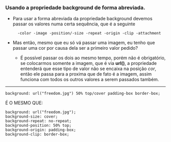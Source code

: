 ### Usando a propriedade background de forma abreviada.

- Para usar a forma abreviada da propriedade background devemos passar os valores numa certa sequência, que é a seguinte

        -color -image -position/-size -repeat -origin -clip -attachment

- Mas então, mesmo que eu só vá passar uma imagem, eu tenho que passar uma cor por causa dela ser a primeiro valor pedido?
  - É possível passar os dois ao mesmo tempo, porém não é obrigatório, se colocarmos somente a imagem, que é via **url()**, a propriedade entenderá que esse tipo de valor não se encaixa na posição _cor_, então ele passa para a proxima que de fato é a imagem, assim funciona com todos os outros valores a serem passados também.

---

    background: url("freedom.jpg") 50% top/cover padding-box border-box;

É O MESMO QUE:

    background: url("freedom.jpg");
    background-size: cover;
    background-repeat: no-repeat;
    background-position: 50% top;
    background-origin: padding-box;
    background-clip: border-box;

